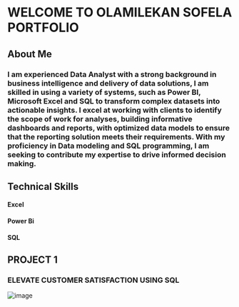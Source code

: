 # WELCOME TO OLAMILEKAN SOFELA PORTFOLIO

## About Me
### I am experienced Data Analyst with a strong background in business intelligence and delivery of data solutions, I am skilled in using a variety of systems, such as Power BI, Microsoft Excel and SQL to transform complex datasets into actionable insights. I excel at working with clients to identify the scope of work for analyses, building informative dashboards and reports, with optimized data models to ensure that the reporting solution meets their requirements. With my proficiency in Data modeling and SQL programming, I am seeking to contribute my expertise to drive informed decision making.

## Technical Skills
#### Excel
#### Power Bi
#### SQL

## PROJECT 1
### ELEVATE CUSTOMER SATISFACTION USING SQL
![image](https://github.com/user-attachments/assets/c5e49864-fbfb-4918-a272-3f64ab234a3c)
